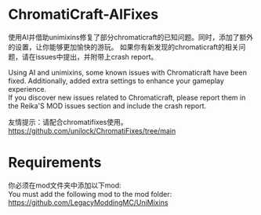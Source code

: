 # ChromatiCraft-AIFixes
使用AI并借助unimixins修复了部分chromaticraft的已知问题。同时，添加了额外的设置，让你能够更加愉快的游玩。
如果你有新发现的chromaticraft的相关问题，请在issues中提出，并附带上crash report。  

Using AI and unimixins, some known issues with Chromaticraft have been fixed. Additionally, added extra settings to enhance your gameplay experience.  
If you discover new issues related to Chromaticraft, please report them in the Reika'S MOD issues section and include the crash report.

友情提示：请配合chromatifixes使用。
https://github.com/unilock/ChromatiFixes/tree/main 

# Requirements
你必须在mod文件夹中添加以下mod:  
You must add the following mod to the mod folder: https://github.com/LegacyModdingMC/UniMixins
